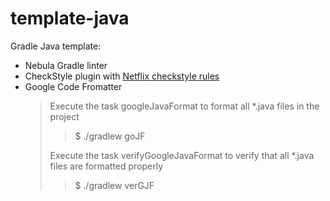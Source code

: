 # template-java

Gradle Java template:

- Nebula Gradle linter
- CheckStyle plugin with [Netflix checkstyle rules](https://github.com/Netflix/gradle-template/blob/master/codequality/checkstyle.xml)
- Google Code Fromatter
  > Execute the task googleJavaFormat to format all *.java files in the project
    >> $ ./gradlew goJF
  > 
  > Execute the task verifyGoogleJavaFormat to verify that all *.java files are formatted properly
    >> $ ./gradlew verGJF